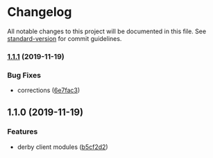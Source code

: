 # Changelog

All notable changes to this project will be documented in this file. See [standard-version](https://github.com/conventional-changelog/standard-version) for commit guidelines.

### [1.1.1](https://github.com/gospime/derby-client-modules/compare/v1.1.0...v1.1.1) (2019-11-19)


### Bug Fixes

* corrections ([6e7fac3](https://github.com/gospime/derby-client-modules/commit/6e7fac3258f35b7a32d5cb3d865465725d0d87f2))

## 1.1.0 (2019-11-19)


### Features

* derby client modules ([b5cf2d2](https://github.com/gospime/derby-client-modules/commit/b5cf2d215aca24de007b72f979a7f769523ee9c4))
